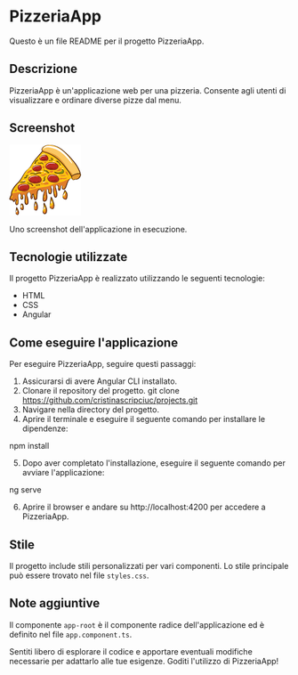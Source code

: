# PizzeriaApp

Questo è un file README per il progetto PizzeriaApp.

## Descrizione

PizzeriaApp è un'applicazione web per una pizzeria. Consente agli utenti di visualizzare e ordinare diverse pizze dal menu.
## Screenshot

![Screenshot](pizza.png)

Uno screenshot dell'applicazione in esecuzione.

## Tecnologie utilizzate

Il progetto PizzeriaApp è realizzato utilizzando le seguenti tecnologie:

- HTML
- CSS
- Angular

## Come eseguire l'applicazione

Per eseguire PizzeriaApp, seguire questi passaggi:

1. Assicurarsi di avere Angular CLI installato.
2. Clonare il repository del progetto.
git clone https://github.com/cristinascripciuc/projects.git
3. Navigare nella directory del progetto.
4. Aprire il terminale e eseguire il seguente comando per installare le dipendenze:

npm install

5. Dopo aver completato l'installazione, eseguire il seguente comando per avviare l'applicazione:

ng serve

6. Aprire il browser e andare su http://localhost:4200 per accedere a PizzeriaApp.

## Stile

Il progetto include stili personalizzati per vari componenti. Lo stile principale può essere trovato nel file `styles.css`.

## Note aggiuntive

Il componente `app-root` è il componente radice dell'applicazione ed è definito nel file `app.component.ts`.

Sentiti libero di esplorare il codice e apportare eventuali modifiche necessarie per adattarlo alle tue esigenze. 
Goditi l'utilizzo di PizzeriaApp!
